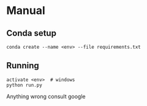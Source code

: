 # Manual

## Conda setup

```
conda create --name <env> --file requirements.txt
```

## Running
```
activate <env>  # windows
python run.py
```

Anything wrong consult google
